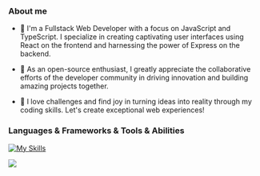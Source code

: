 ### About me

- 🚀 I'm a Fullstack Web Developer with a focus on JavaScript and TypeScript. I specialize in creating captivating user interfaces using React on the frontend and harnessing the power of Express on the backend.

- 🌟 As an open-source enthusiast, I greatly appreciate the collaborative efforts of the developer community in driving innovation and building amazing projects together.

- 🎯 I love challenges and find joy in turning ideas into reality through my coding skills. Let's create exceptional web experiences!

### Languages & Frameworks & Tools & Abilities

[![My Skills](https://skillicons.dev/icons?i=js,ts,react,nextjs,express,redux,threejs,tailwind,sass,prisma,mysql,mongodb,vite,vscode,git,linux,figma,blender)](https://skillicons.dev)

<a href="https://github.com/tondeveloperr/github-readme-stats"><img align="center" src="https://github-readme-stats.vercel.app/api/top-langs/?username=tondeveloperr&layout=compact&theme=buefy&hide_border=true" /></a>

